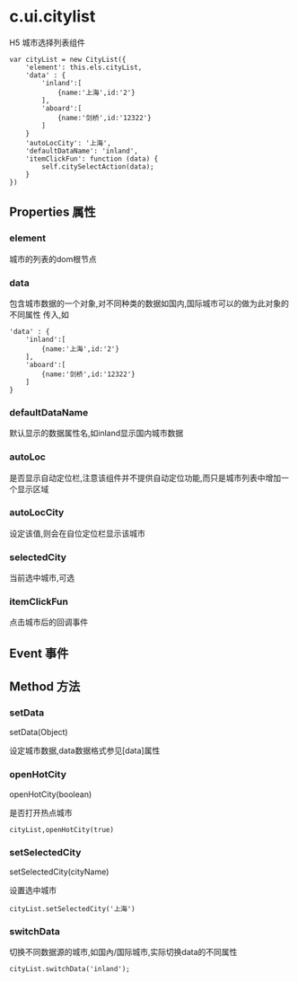 # c.ui.citylist
H5 城市选择列表组件

    var cityList = new CityList({
        'element': this.els.cityList,
        'data' : {
            'inland':[
                {name:'上海',id:'2'}
            ],
            'aboard':[
                {name:'剑桥',id:'12322'}
            ]
        }
        'autoLocCity': '上海',
        'defaultDataName': 'inland',
        'itemClickFun': function (data) {
            self.citySelectAction(data);
        }
    })

## Properties 属性

### element

   城市的列表的dom根节点

### data
   包含城市数据的一个对象,对不同种类的数据如国内,国际城市可以的做为此对象的不同属性
   传入,如

    'data' : {
        'inland':[
            {name:'上海',id:'2'}
        ],
        'aboard':[
            {name:'剑桥',id:'12322'}
        ]
    }

### defaultDataName

默认显示的数据属性名,如inland显示国内城市数据

### autoLoc

是否显示自动定位栏,注意该组件并不提供自动定位功能,而只是城市列表中增加一个显示区域

### autoLocCity

设定该值,则会在自位定位栏显示该城市

### selectedCity

当前选中城市,可选

### itemClickFun

点击城市后的回调事件

## Event 事件

## Method 方法

### setData
setData(Object)

设定城市数据,data数据格式参见[data]属性

### openHotCity
openHotCity(boolean)

是否打开热点城市

    cityList,openHotCity(true)

### setSelectedCity
setSelectedCity(cityName)

设置选中城市

    cityList.setSelectedCity('上海')

### switchData

切换不同数据源的城市,如国內/国际城市,实际切换data的不同属性

    cityList.switchData('inland');

